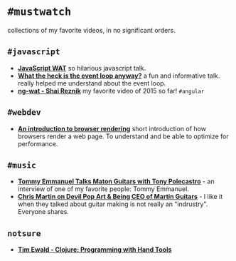 # `#mustwatch`

collections of my favorite videos, in no significant orders.

## `#javascript`

- [**JavaScript WAT**](https://www.destroyallsoftware.com/talks/wat) so hilarious javascript talk.
- [**What the heck is the event loop anyway?**](https://www.youtube.com/watch?v=8aGhZQkoFbQ) a fun and informative talk. really helped me understand about the event loop.
- [**ng-wat - Shai Reznik**](https://www.youtube.com/watch?v=M_Wp-2XA9ZU) my favorite video of 2015 so far! `#angular`

## `#webdev`

- [**An introduction to browser rendering**](https://www.youtube.com/watch?v=n1cKlKM3jYI) short introduction of how browsers render a web page. To understand and be able to optimize for performance.

## `#music`

- [**Tommy Emmanuel Talks Maton Guitars with Tony Polecastro**](https://www.youtube.com/watch?v=5UFa3fJPa40) - an interview of one of my favorite people: Tommy Emmanuel.
- [**Chris Martin on Devil Pop Art & Being CEO of Martin Guitars**](https://www.youtube.com/watch?v=ONB7n-WYTQg) - I like it when they talked about guitar making is not really an "indrustry". Everyone shares.

## `notsure`

- [**Tim Ewald - Clojure: Programming with Hand Tools**](https://www.youtube.com/watch?v=ShEez0JkOFw)

